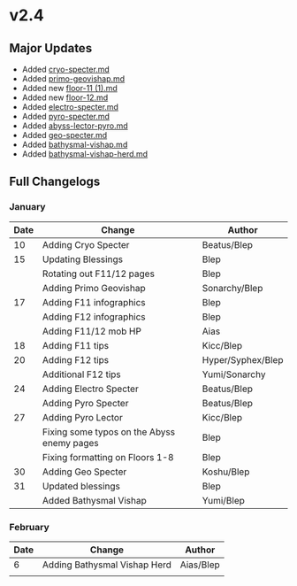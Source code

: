 # v2.4

## Major Updates

* Added [cryo-specter.md](../../monsters/specters/cryo-specter.md "mention")
* Added [primo-geovishap.md](../../monsters/elites/primo-geovishap.md "mention")
* Added new [floor-11 (1).md](<../../floors/spire/floor-11 (1).md> "mention")
* Added new [floor-12.md](../../floors/spire/floor-12.md "mention")
* Added [electro-specter.md](../../monsters/specters/electro-specter.md "mention")
* Added [pyro-specter.md](../../monsters/specters/pyro-specter.md "mention")
* Added [abyss-lector-pyro.md](../../monsters/abyss-order/abyss-lector-pyro.md "mention")
* Added [geo-specter.md](../../monsters/specters/geo-specter.md "mention")
* Added [bathysmal-vishap.md](../../monsters/vishaps/bathysmal-vishap.md "mention")
* Added [bathysmal-vishap-herd.md](../../monsters/elites/bathysmal-vishap-herd.md "mention")

## Full Changelogs

### January

| Date | Change                                     | Author            |
| ---- | ------------------------------------------ | ----------------- |
| 10   | Adding Cryo Specter                        | Beatus/Blep       |
| 15   | Updating Blessings                         | Blep              |
|      | Rotating out F11/12 pages                  | Blep              |
|      | Adding Primo Geovishap                     | Sonarchy/Blep     |
| 17   | Adding F11 infographics                    | Blep              |
|      | Adding F12 infographics                    | Blep              |
|      | Adding F11/12 mob HP                       | Aias              |
| 18   | Adding F11 tips                            | Kicc/Blep         |
| 20   | Adding F12 tips                            | Hyper/Syphex/Blep |
|      | Additional F12 tips                        | Yumi/Sonarchy     |
| 24   | Adding Electro Specter                     | Beatus/Blep       |
|      | Adding Pyro Specter                        | Beatus/Blep       |
| 27   | Adding Pyro Lector                         | Kicc/Blep         |
|      | Fixing some typos on the Abyss enemy pages | Blep              |
|      | Fixing formatting on Floors 1-8            | Blep              |
| 30   | Adding Geo Specter                         | Koshu/Blep        |
| 31   | Updated blessings                          | Blep              |
|      | Added Bathysmal Vishap                     | Yumi/Blep         |

### February

| Date | Change                       | Author    |
| ---- | ---------------------------- | --------- |
| 6    | Adding Bathysmal Vishap Herd | Aias/Blep |
|      |                              |           |
